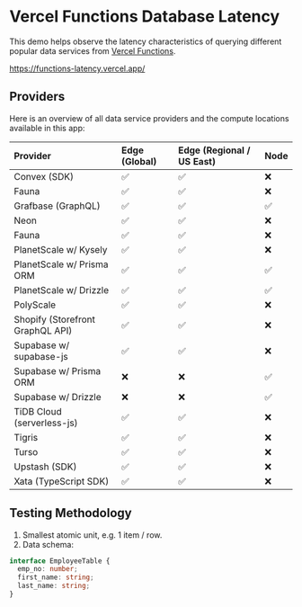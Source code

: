 # Vercel Functions Database Latency

This demo helps observe the latency characteristics of querying different popular data services from [Vercel Functions](https://vercel.com/docs/functions).

https://functions-latency.vercel.app/

## Providers

Here is an overview of all data service providers and the compute locations available in this app:

| Provider                         | Edge (Global) | Edge (Regional / US East) | Node |
| :------------------------------- | :------------ | :------------------------ | ---- |
| Convex (SDK)                     | ✅            | ✅                        | ❌   |
| Fauna                            | ✅            | ✅                        | ❌   |
| Grafbase (GraphQL)               | ✅            | ✅                        | ✅   |
| Neon                             | ✅            | ✅                        | ❌   |
| Fauna                            | ✅            | ✅                        | ❌   |
| PlanetScale w/ Kysely            | ✅            | ✅                        | ❌   |
| PlanetScale w/ Prisma ORM        | ✅            | ✅                        | ✅   |
| PlanetScale w/ Drizzle           | ✅            | ✅                        | ✅   |
| PolyScale                        | ✅            | ✅                        | ❌   |
| Shopify (Storefront GraphQL API) | ✅            | ✅                        | ❌   |
| Supabase w/ supabase-js          | ✅            | ✅                        | ❌   |
| Supabase w/ Prisma ORM           | ❌            | ❌                        | ✅   |
| Supabase w/ Drizzle              | ❌            | ❌                        | ✅   |
| TiDB Cloud (serverless-js)       | ✅            | ✅                        | ❌   |
| Tigris                           | ✅            | ✅                        | ❌   |
| Turso                            | ✅            | ✅                        | ❌   |
| Upstash (SDK)                    | ✅            | ✅                        | ❌   |
| Xata (TypeScript SDK)            | ✅            | ✅                        | ❌   |

## Testing Methodology

1. Smallest atomic unit, e.g. 1 item / row.
2. Data schema:

```ts
interface EmployeeTable {
  emp_no: number;
  first_name: string;
  last_name: string;
}
```
